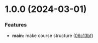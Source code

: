 # 1.0.0 (2024-03-01)


### Features

* **main:** make course structure ([06c13bf](https://github.com/melvakil/git-extended/commit/06c13bfc2e72107b32d65dc1501752b9a302c77f))



